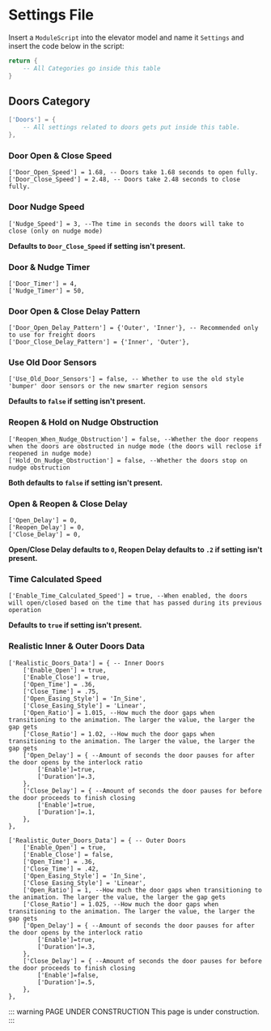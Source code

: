 # Settings File
Insert a `ModuleScript` into the elevator model and name it `Settings` and insert the code below in the script:
```lua
return {
    -- All Categories go inside this table
}
```


## Doors Category
```lua
['Doors'] = {
    -- All settings related to doors gets put inside this table.
},
```

### Door Open & Close Speed <Badge type="warning" text="Required" vertical="top" />
```lua:no-line-numbers
['Door_Open_Speed'] = 1.68, -- Doors take 1.68 seconds to open fully.
['Door_Close_Speed'] = 2.48, -- Doors take 2.48 seconds to close fully.
```

### Door Nudge Speed <Badge type="tip" text="Optional" vertical="top" />
```lua:no-line-numbers
['Nudge_Speed'] = 3, --The time in seconds the doors will take to close (only on nudge mode)
```
**Defaults to `Door_Close_Speed` if setting isn't present.**

### Door & Nudge Timer <Badge type="warning" text="Required" vertical="top" />
```lua:no-line-numbers
['Door_Timer'] = 4,
['Nudge_Timer'] = 50,
```

### Door Open & Close Delay Pattern <Badge type="tip" text="Optional" vertical="top" />
```lua:no-line-numbers
['Door_Open_Delay_Pattern'] = {'Outer', 'Inner'}, -- Recommended only to use for freight doors
['Door_Close_Delay_Pattern'] = {'Inner', 'Outer'},
```

### Use Old Door Sensors <Badge type="tip" text="Optional" vertical="top" />
```lua:no-line-numbers
['Use_Old_Door_Sensors'] = false, -- Whether to use the old style 'bumper' door sensors or the new smarter region sensors
```
**Defaults to `false` if setting isn't present.**

### Reopen & Hold on Nudge Obstruction <Badge type="tip" text="Optional" vertical="top" />
```lua:no-line-numbers
['Reopen_When_Nudge_Obstruction'] = false, --Whether the door reopens when the doors are obstructed in nudge mode (the doors will reclose if reopened in nudge mode)
['Hold_On_Nudge_Obstruction'] = false, --Whether the doors stop on nudge obstruction
```
**Both defaults to `false` if setting isn't present.**

### Open & Reopen & Close Delay <Badge type="warning" text="Required" vertical="top" />
```lua:no-line-numbers
['Open_Delay'] = 0,
['Reopen_Delay'] = 0,
['Close_Delay'] = 0,
```
**Open/Close Delay defaults to `0`, Reopen Delay defaults to `.2` if setting isn't present.**

### Time Calculated Speed <Badge type="tip" text="Optional" vertical="top" />
```lua:no-line-numbers
['Enable_Time_Calculated_Speed'] = true, --When enabled, the doors will open/closed based on the time that has passed during its previous operation
```
**Defaults to `true` if setting isn't present.**



### Realistic Inner & Outer Doors Data <Badge type="tip" text="Optional" vertical="top" />
```lua:no-line-numbers
['Realistic_Doors_Data'] = { -- Inner Doors
	['Enable_Open'] = true,
	['Enable_Close'] = true,
	['Open_Time'] = .36,
	['Close_Time'] = .75,
	['Open_Easing_Style'] = 'In_Sine',
	['Close_Easing_Style'] = 'Linear',
	['Open_Ratio'] = 1.015, --How much the door gaps when transitioning to the animation. The larger the value, the larger the gap gets
	['Close_Ratio'] = 1.02, --How much the door gaps when transitioning to the animation. The larger the value, the larger the gap gets
	['Open_Delay'] = { --Amount of seconds the door pauses for after the door opens by the interlock ratio
		['Enable']=true,
		['Duration']=.3,
	},
	['Close_Delay'] = { --Amount of seconds the door pauses for before the door proceeds to finish closing
		['Enable']=true,
		['Duration']=.1,
	},
},
```

```lua:no-line-numbers
['Realistic_Outer_Doors_Data'] = { -- Outer Doors
	['Enable_Open'] = true,
	['Enable_Close'] = false,
	['Open_Time'] = .36,
	['Close_Time'] = .42,
	['Open_Easing_Style'] = 'In_Sine',
	['Close_Easing_Style'] = 'Linear',
	['Open_Ratio'] = 1, --How much the door gaps when transitioning to the animation. The larger the value, the larger the gap gets
	['Close_Ratio'] = 1.025, --How much the door gaps when transitioning to the animation. The larger the value, the larger the gap gets
	['Open_Delay'] = { --Amount of seconds the door pauses for after the door opens by the interlock ratio
		['Enable']=true,
		['Duration']=.3,
	},
	['Close_Delay'] = { --Amount of seconds the door pauses for before the door proceeds to finish closing
		['Enable']=false,
		['Duration']=.5,
	},
},
```

::: warning PAGE UNDER CONSTRUCTION
This page is under construction.
:::
